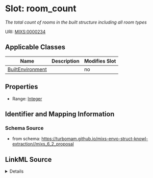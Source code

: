 # Slot: room_count


_The total count of rooms in the built structure including all room types_



URI: [MIXS:0000234](https://w3id.org/mixs/0000234)



<!-- no inheritance hierarchy -->




## Applicable Classes

| Name | Description | Modifies Slot |
| --- | --- | --- |
[BuiltEnvironment](BuiltEnvironment.md) |  |  no  |







## Properties

* Range: [Integer](Integer.md)





## Identifier and Mapping Information







### Schema Source


* from schema: https://turbomam.github.io/mixs-envo-struct-knowl-extraction//mixs_6_2_proposal




## LinkML Source

<details>
```yaml
name: room_count
description: The total count of rooms in the built structure including all room types
title: room count
notes:
- count
- room
from_schema: https://turbomam.github.io/mixs-envo-struct-knowl-extraction//mixs_6_2_proposal
rank: 1000
slot_uri: MIXS:0000234
multivalued: false
alias: room_count
domain_of:
- BuiltEnvironment
range: integer
required: false
recommended: false

```
</details>